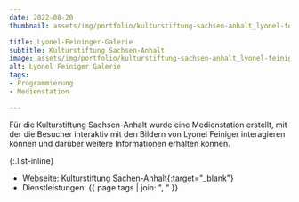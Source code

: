 ```yaml
---
date: 2022-08-20
thumbnail: assets/img/portfolio/kulturstiftung-sachsen-anhalt_lyonel-feiniger-preview.webp

title: Lyonel-Feininger-Galerie
subtitle: Kulturstiftung Sachsen-Anhalt
image: assets/img/portfolio/kulturstiftung-sachsen-anhalt_lyonel-feiniger.webp
alt: Lyonel Feiniger Galerie
tags:
- Programmierung
- Medienstation

---
```

Für die Kulturstiftung Sachsen-Anhalt wurde eine Medienstation erstellt, mit der die Besucher interaktiv mit 
den Bildern von Lyonel Feiniger interagieren können und darüber weitere Informationen erhalten können.

{:.list-inline}
- Webseite: [Kulturstiftung Sachen-Anhalt](https://www.kulturstiftung-st.de/){:target="_blank"}
- Dienstleistungen: {{ page.tags | join: ", " }}